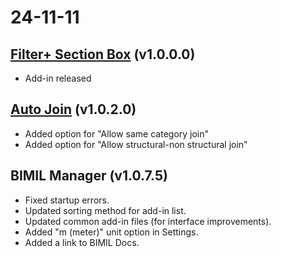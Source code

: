# 24-11-11

## [Filter+ Section Box](../add-ins/filter-plus-section-box/) (v1.0.0.0)

* Add-in released

## [Auto Join](../add-ins/auto-join/) (v1.0.2.0)

* Added option for "Allow same category join"
* Added option for "Allow structural-non structural join"

## BIMIL Manager (v1.0.7.5)

* Fixed startup errors.
* Updated sorting method for add-in list.
* Updated common add-in files (for interface improvements).
* Added "m (meter)" unit option in Settings.
* Added a link to BIMIL Docs.
